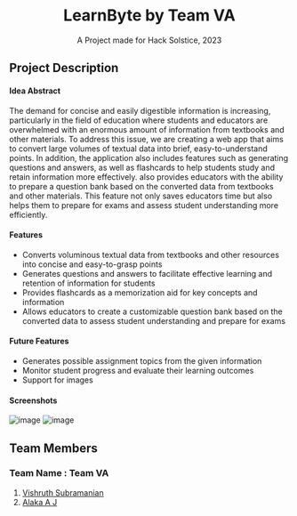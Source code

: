 # **<div align="center">LearnByte by Team VA</div>**  
<div align="center">A Project made for Hack Solstice, 2023</div>

## Project Description

#### **Idea Abstract**
The demand for concise and easily digestible information is increasing, particularly in the field of education where students and educators are overwhelmed with an enormous amount of information from textbooks and other materials. To address this issue, we are creating a web app that aims to convert large volumes of textual data into brief, easy-to-understand points. In addition, the application also includes features such as generating questions and answers, as well as flashcards to help students study and retain information more effectively. also provides educators with the ability to prepare a question bank based on the converted data from textbooks and other materials. This feature not only saves educators time but also helps them to prepare for exams and assess student understanding more efficiently.

#### **Features**
- Converts voluminous textual data from textbooks and other resources into concise and easy-to-grasp points
- Generates questions and answers to facilitate effective learning and retention of information for students
- Provides flashcards as a memorization aid for key concepts and information
- Allows educators to create a customizable question bank based on the converted data to assess student understanding and prepare for exams

#### **Future Features**
- Generates possible assignment topics from the given information
- Monitor student progress and evaluate their learning outcomes
- Support for images

#### **Screenshots**

![image](https://user-images.githubusercontent.com/55310756/235302381-51e3e1db-060a-452a-8ce7-26965325d59c.png)
![image](https://user-images.githubusercontent.com/55310756/235302415-4d814c66-b191-4d27-b715-bd37e8a877a3.png)



## Team Members
### **Team Name** : Team VA
1. [Vishruth Subramanian](https://github.com/Vishruth-S)
2. [Alaka A J](https://github.com/alaka03aj)
